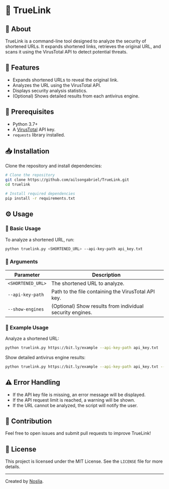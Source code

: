 # 🔗 TrueLink

## 📖 About
TrueLink is a command-line tool designed to analyze the security of shortened URLs. It expands shortened links, retrieves the original URL, and scans it using the VirusTotal API to detect potential threats.

## 🚀 Features
- Expands shortened URLs to reveal the original link.
- Analyzes the URL using the VirusTotal API.
- Displays security analysis statistics.
- (Optional) Shows detailed results from each antivirus engine.

## 📌 Prerequisites
- Python 3.7+
- A [VirusTotal](https://www.virustotal.com/) API key.
- `requests` library installed.

## 📥 Installation
Clone the repository and install dependencies:

```sh
# Clone the repository
git clone https://github.com/ailsongabriel/TrueLink.git
cd truelink

# Install required dependencies
pip install -r requirements.txt
```

## ⚙️ Usage
### 🔹 Basic Usage
To analyze a shortened URL, run:
```sh
python truelink.py <SHORTENED_URL> --api-key-path api_key.txt
```

### 🔹 Arguments
| Parameter            | Description                                           |
|----------------------|-------------------------------------------------------|
| `<SHORTENED_URL>`    | The shortened URL to analyze.                         |
| `--api-key-path`     | Path to the file containing the VirusTotal API key.   |
| `--show-engines`     | (Optional) Show results from individual security engines. |

### 🔹 Example Usage
Analyze a shortened URL:
```sh
python truelink.py https://bit.ly/example --api-key-path api_key.txt
```

Show detailed antivirus engine results:
```sh
python truelink.py https://bit.ly/example --api-key-path api_key.txt --show-engines
```

## ⚠️ Error Handling
- If the API key file is missing, an error message will be displayed.
- If the API request limit is reached, a warning will be shown.
- If the URL cannot be analyzed, the script will notify the user.

## 🤝 Contribution
Feel free to open issues and submit pull requests to improve TrueLink!

## 📝 License
This project is licensed under the MIT License. See the `LICENSE` file for more details.

---
Created by [Noslia](https://github.com/ailsongabriel).
